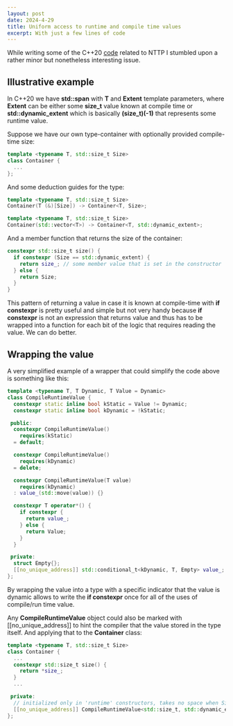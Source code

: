 ```yaml
---
layout: post
date: 2024-4-29
title: Uniform access to runtime and compile time values
excerpt: With just a few lines of code
---
```


While writing some of the C++20 [code](https://github.com/ayaskovets/matrix_views) related to NTTP I stumbled upon a rather minor but nonetheless interesting issue.

## Illustrative example

In C++20 we have **std::span** with **T** and **Extent** template parameters, where **Extent** can be either some **size_t** value known at compile time or **std::dynamic_extent** which is basically **(size_t)(-1)** that represents some runtime value.

Suppose we have our own type-container with optionally provided compile-time size:

```c++
template <typename T, std::size_t Size>
class Container {
  ...
};
```

And some deduction guides for the type:

```c++
template <typename T, std::size_t Size>
Container(T (&)[Size]) -> Container<T, Size>;

template <typename T, std::size_t Size>
Container(std::vector<T>) -> Container<T, std::dynamic_extent>;
```

And a member function that returns the size of the container:

```c++
constexpr std::size_t size() {
  if constexpr (Size == std::dynamic_extent) {
    return size_; // some member value that is set in the constructor
  } else {
    return Size;
  }
}
```

This pattern of returning a value in case it is known at compile-time with **if constexpr** is pretty useful and simple but not very handy because **if constexpr** is not an expression that returns value and thus has to be wrapped into a function for each bit of the logic that requires reading the value. We can do better.

## Wrapping the value

A very simplified example of a wrapper that could simplify the code above is something like this:

```c++
template <typename T, T Dynamic, T Value = Dynamic>
class CompileRuntimeValue {
  constexpr static inline bool kStatic = Value != Dynamic;
  constexpr static inline bool kDynamic = !kStatic;

 public:
  constexpr CompileRuntimeValue()
    requires(kStatic)
  = default;

  constexpr CompileRuntimeValue()
    requires(kDynamic)
  = delete;

  constexpr CompileRuntimeValue(T value)
    requires(kDynamic)
  : value_(std::move(value)) {}

  constexpr T operator*() {
    if constexpr {
      return value_;
    } else {
      return Value;
    }
  }

 private:
  struct Empty{};
  [[no_unique_address]] std::conditional_t<kDynamic, T, Empty> value_;
};
```

By wrapping the value into a type with a specific indicator that the value is dynamic allows to write the **if constexpr** once for all of the uses of compile/run time value.

Any **CompileRuntimeValue** object could also be marked with [[no_unique_address]] to hint the compiler that the value stored in the type itself. And applying that to the **Container** class:

```c++
template <typename T, std::size_t Size>
class Container {
  ...
  constexpr std::size_t size() {
    return *size_;
  }
  ...

 private:
  // initialized only in 'runtime' constructors, takes no space when Size is a compile-time value
  [[no_unique_address]] CompileRuntimeValue<std::size_t, std::dynamic_extent, Size> size_;
};
```
